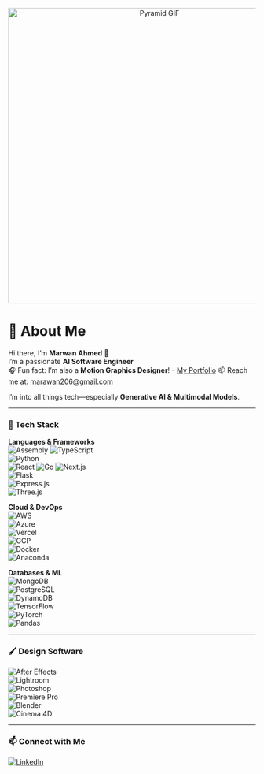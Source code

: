 <p align="center">
  <img src="https://media1.giphy.com/media/v1.Y2lkPTc5MGI3NjExbHl3eWxwd3MxanllamxhMW51YjgxcDZvYm8wZzhxeDdzZnVlbnZoNiZlcD12MV9pbnRlcm5hbF9naWZfYnlfaWQmY3Q9Zw/Y2UlhF5kbYPY5dFxTa/giphy.gif"  
       alt="Pyramid GIF"  
       width="600" />
</p>

# 💫 About Me  
Hi there, I’m **Marwan Ahmed** 👋  
I’m a passionate **AI Software Engineer**  
🎧 Fun fact: I’m also a **Motion Graphics Designer**! - [My Portfolio](https://www.behance.net/LegendaryTetrax)
📫 Reach me at: [marawan206@gmail.com](mailto:marawan206@gmail.com)  

I’m into all things tech—especially **Generative AI & Multimodal Models**.

---

### 🚀 Tech Stack

**Languages & Frameworks**  
![Assembly](https://img.shields.io/badge/Assembly-%23A8B9CC.svg?style=for-the-badge&logo=assemblyscript&logoColor=white) 
![TypeScript](https://img.shields.io/badge/TypeScript-%23007ACC.svg?style=for-the-badge&logo=typescript&logoColor=white)  
![Python](https://img.shields.io/badge/python-3670A0?style=for-the-badge&logo=python&logoColor=ffdd54)  
![React](https://img.shields.io/badge/react-%2320232a.svg?style=for-the-badge&logo=react&logoColor=%2361DAFB) 
![Go](https://img.shields.io/badge/Go-%2300ADD8.svg?style=for-the-badge&logo=go&logoColor=white)
![Next.js](https://img.shields.io/badge/Next-black?style=for-the-badge&logo=next.js&logoColor=white)  
![Flask](https://img.shields.io/badge/flask-%23000.svg?style=for-the-badge&logo=flask&logoColor=white)  
![Express.js](https://img.shields.io/badge/express.js-%23404d59.svg?style=for-the-badge&logo=express&logoColor=%2361DAFB)  
![Three.js](https://img.shields.io/badge/threejs-black?style=for-the-badge&logo=three.js&logoColor=white)  

**Cloud & DevOps**  
![AWS](https://img.shields.io/badge/AWS-%23FF9900.svg?style=for-the-badge&logo=amazon-aws&logoColor=white)  
![Azure](https://img.shields.io/badge/azure-%230072C6.svg?style=for-the-badge&logo=microsoftazure&logoColor=white)  
![Vercel](https://img.shields.io/badge/vercel-%23000000.svg?style=for-the-badge&logo=vercel&logoColor=white)  
![GCP](https://img.shields.io/badge/GCP-%23EA4335.svg?style=for-the-badge&logo=googlecloud&logoColor=white)  
![Docker](https://img.shields.io/badge/docker-%230db7ed.svg?style=for-the-badge&logo=docker&logoColor=white)  
![Anaconda](https://img.shields.io/badge/Anaconda-%2344A833.svg?style=for-the-badge&logo=anaconda&logoColor=white)  

**Databases & ML**  
![MongoDB](https://img.shields.io/badge/MongoDB-%234ea94b.svg?style=for-the-badge&logo=mongodb&logoColor=white)  
![PostgreSQL](https://img.shields.io/badge/postgres-%23316192.svg?style=for-the-badge&logo=postgresql&logoColor=white)  
![DynamoDB](https://img.shields.io/badge/Amazon%20DynamoDB-4053D6?style=for-the-badge&logo=Amazon%20DynamoDB&logoColor=white)  
![TensorFlow](https://img.shields.io/badge/TensorFlow-%23FF6F00.svg?style=for-the-badge&logo=TensorFlow&logoColor=white)  
![PyTorch](https://img.shields.io/badge/PyTorch-%23EE4C2C.svg?style=for-the-badge&logo=PyTorch&logoColor=white)  
![Pandas](https://img.shields.io/badge/pandas-%23150458.svg?style=for-the-badge&logo=pandas&logoColor=white)  

---

### 🖌️ Design Software

![After Effects](https://img.shields.io/badge/Adobe%20After%20Effects-9999FF.svg?style=for-the-badge&logo=Adobe%20After%20Effects&logoColor=white)  
![Lightroom](https://img.shields.io/badge/Adobe%20Lightroom-31A8FF.svg?style=for-the-badge&logo=Adobe%20Lightroom&logoColor=white)  
![Photoshop](https://img.shields.io/badge/Adobe%20Photoshop-31A8FF.svg?style=for-the-badge&logo=adobe%20photoshop&logoColor=white)  
![Premiere Pro](https://img.shields.io/badge/Adobe%20Premiere%20Pro-9999FF.svg?style=for-the-badge&logo=Adobe%20Premiere%20Pro&logoColor=white)  
![Blender](https://img.shields.io/badge/blender-%23F5792A.svg?style=for-the-badge&logo=blender&logoColor=white)  
![Cinema 4D](https://img.shields.io/badge/Cinema4D-8A2BE2.svg?style=for-the-badge&logo=cinema4d&logoColor=white)  

---

### 📫 Connect with Me

[![LinkedIn](https://img.shields.io/badge/LinkedIn-%230077B5.svg?style=for-the-badge&logo=linkedin&logoColor=white)](https://www.linkedin.com/in/marwan-ahmed206/)  
